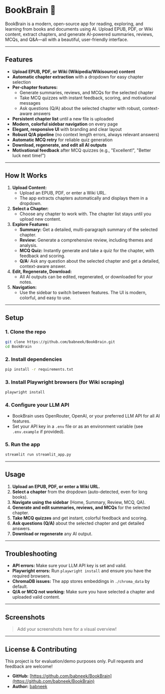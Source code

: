# BookBrain 📘

BookBrain is a modern, open-source app for reading, exploring, and learning from books and documents using AI. Upload EPUB, PDF, or Wiki content, extract chapters, and generate AI-powered summaries, reviews, MCQs, and Q&A—all with a beautiful, user-friendly interface.

---

## Features

- **Upload EPUB, PDF, or Wiki (Wikipedia/Wikisource) content**
- **Automatic chapter extraction** with a dropdown for easy chapter selection
- **Per-chapter features:**
  - Generate summaries, reviews, and MCQs for the selected chapter
  - Take MCQ quizzes with instant feedback, scoring, and motivational messages
  - Ask questions (Q/A) about the selected chapter with robust, context-aware answers
- **Persistent chapter list** until a new file is uploaded
- **Modern, colorful sidebar navigation** on every page
- **Elegant, responsive UI** with branding and clear layout
- **Robust Q/A pipeline** (no context length errors, always relevant answers)
- **Automatic MCQ retry** for reliable quiz generation
- **Download, regenerate, and edit all AI outputs**
- **Motivational feedback** after MCQ quizzes (e.g., "Excellent!", "Better luck next time!")

---

## How It Works

1. **Upload Content:**
   - Upload an EPUB, PDF, or enter a Wiki URL.
   - The app extracts chapters automatically and displays them in a dropdown.
2. **Select a Chapter:**
   - Choose any chapter to work with. The chapter list stays until you upload new content.
3. **Explore Features:**
   - **Summary:** Get a detailed, multi-paragraph summary of the selected chapter.
   - **Review:** Generate a comprehensive review, including themes and analysis.
   - **MCQ Quiz:** Instantly generate and take a quiz for the chapter, with feedback and scoring.
   - **Q/A:** Ask any question about the selected chapter and get a detailed, context-aware answer.
4. **Edit, Regenerate, Download:**
   - All AI outputs can be edited, regenerated, or downloaded for your notes.
5. **Navigation:**
   - Use the sidebar to switch between features. The UI is modern, colorful, and easy to use.

---

## Setup

### 1. Clone the repo
```bash
git clone https://github.com/babneek/BookBrain.git
cd BookBrain
```

### 2. Install dependencies
```bash
pip install -r requirements.txt
```

### 3. Install Playwright browsers (for Wiki scraping)
```bash
playwright install
```

### 4. Configure your LLM API
- BookBrain uses OpenRouter, OpenAI, or your preferred LLM API for all AI features.
- Set your API key in a `.env` file or as an environment variable (see `.env.example` if provided).

### 5. Run the app
```bash
streamlit run streamlit_app.py
```

---

## Usage

1. **Upload an EPUB, PDF, or enter a Wiki URL.**
2. **Select a chapter** from the dropdown (auto-detected, even for long books).
3. **Navigate using the sidebar** (Home, Summary, Review, MCQ, QA).
4. **Generate and edit summaries, reviews, and MCQs** for the selected chapter.
5. **Take MCQ quizzes** and get instant, colorful feedback and scoring.
6. **Ask questions (Q/A)** about the selected chapter and get detailed answers.
7. **Download or regenerate** any AI output.

---

## Troubleshooting

- **API errors:** Make sure your LLM API key is set and valid.
- **Playwright errors:** Run `playwright install` and ensure you have the required browsers.
- **ChromaDB issues:** The app stores embeddings in `./chroma_data` by default.
- **Q/A or MCQ not working:** Make sure you have selected a chapter and uploaded valid content.

---

## Screenshots

> Add your screenshots here for a visual overview!

---

## License & Contributing

This project is for evaluation/demo purposes only. Pull requests and feedback are welcome!

- **GitHub:** [https://github.com/babneek/BookBrain](https://github.com/babneek/BookBrain)
- **Author:** [babneek](https://github.com/babneek) 